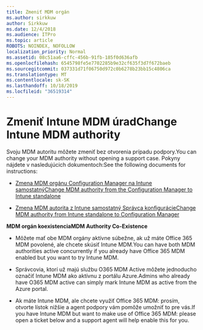 ```yaml
---
title: Zmeniť MDM orgán
ms.author: sirkkuw
author: Sirkkuw
ms.date: 12/4/2018
ms.audience: ITPro
ms.topic: article
ROBOTS: NOINDEX, NOFOLLOW
localization_priority: Normal
ms.assetid: 08c51aa6-cffc-456b-91fb-185f0d636afb
ms.openlocfilehash: 6545798fe5e7702285b9e32cf635f3d7f672baeb
ms.sourcegitcommit: 037331d71f06750d972c0b6278b23bb15c4806ca
ms.translationtype: MT
ms.contentlocale: sk-SK
ms.lasthandoff: 10/18/2019
ms.locfileid: "36519314"
---
```

# <a name="change-intune-mdm-authority"></a><span data-ttu-id="e92d7-102">Zmeniť Intune MDM úrad</span><span class="sxs-lookup"><span data-stu-id="e92d7-102">Change Intune MDM authority</span></span>

<span data-ttu-id="e92d7-103">Svoju MDM autoritu môžete zmeniť bez otvorenia prípadu podpory.</span><span class="sxs-lookup"><span data-stu-id="e92d7-103">You can change your MDM authority without opening a support case.</span></span> <span data-ttu-id="e92d7-104">Pokyny nájdete v nasledujúcich dokumentoch:</span><span class="sxs-lookup"><span data-stu-id="e92d7-104">See the following documents for instructions:</span></span>
  
- [<span data-ttu-id="e92d7-105">Zmena MDM orgánu Configuration Manager na Intune samostatný</span><span class="sxs-lookup"><span data-stu-id="e92d7-105">Change MDM authority from the Configuration Manager to Intune standalone</span></span>](https://docs.microsoft.com/sccm/mdm/deploy-use/migrate-change-mdm-authority)
    
- [<span data-ttu-id="e92d7-106">Zmena MDM autorita z Intune samostatný Správca konfigurácie</span><span class="sxs-lookup"><span data-stu-id="e92d7-106">Change MDM authority from Intune standalone to Configuration Manager</span></span>](https://docs.microsoft.com/sccm/mdm/deploy-use/change-mdm-authority)
    
 <span data-ttu-id="e92d7-107">**MDM orgán koexistencia**</span><span class="sxs-lookup"><span data-stu-id="e92d7-107">**MDM Authority Co-Existence**</span></span>
  
- <span data-ttu-id="e92d7-108">Môžete mať obe MDM orgány aktívne súbežne, ak už máte Office 365 MDM povolené, ale chcete skúsiť Intune MDM.</span><span class="sxs-lookup"><span data-stu-id="e92d7-108">You can have both MDM authorities active concurrently if you already have Office 365 MDM enabled but you want to try Intune MDM.</span></span>
    
- <span data-ttu-id="e92d7-109">Správcovia, ktorí už majú službu O365 MDM Active môžete jednoducho označiť Intune MDM ako aktívnu z portálu Azure.</span><span class="sxs-lookup"><span data-stu-id="e92d7-109">Admins who already have O365 MDM active can simply mark Intune MDM as active from the Azure portal.</span></span>
    
- <span data-ttu-id="e92d7-110">Ak máte Intune MDM, ale chcete využiť Office 365 MDM: prosím, otvorte lístok nižšie a agent podpory vám pomôže umožniť to pre vás.</span><span class="sxs-lookup"><span data-stu-id="e92d7-110">If you have Intune MDM but want to make use of Office 365 MDM: please open a ticket below and a support agent will help enable this for you.</span></span>
    

